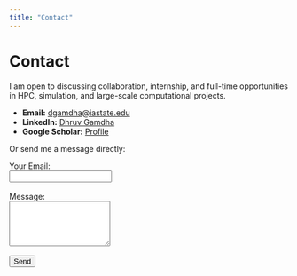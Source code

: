```yaml
---
title: "Contact"
---
```


# Contact

I am open to discussing collaboration, internship, and full-time opportunities in HPC, simulation, and large-scale computational projects.

- **Email:** [dgamdha@iastate.edu](mailto:dgamdha@iastate.edu)
- **LinkedIn:** [Dhruv Gamdha](https://www.linkedin.com/in/dhruv-dhiraj-gamdha/)
- **Google Scholar:** [Profile](https://scholar.google.com/citations?user=P2KcbCAAAAAJ&hl=en)

Or send me a message directly:

<form action="https://formspree.io/f/MY_FORM_ID" method="POST">
  <label>Your Email:<br><input type="email" name="_replyto" required></label><br><br>
  <label>Message:<br><textarea name="message" rows="5" required></textarea></label><br><br>
  <button type="submit">Send</button>
</form>